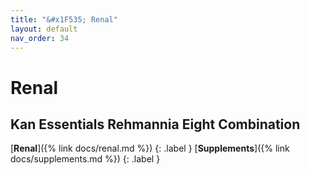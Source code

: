 ```yaml
---
title: "&#x1F535; Renal"
layout: default
nav_order: 34
---
```


# Renal


## Kan Essentials Rehmannia Eight Combination

[**Renal**]({% link docs/renal.md %})
{: .label }
[**Supplements**]({% link docs/supplements.md %})
{: .label }

<!-- Updated 2024-10-19 00:40:48.005020Z -->
